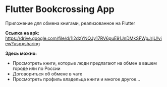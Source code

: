 # Flutter Bookcrossing App

Приложение для обмена книгами, реализованное на Flutter

**Ссылка на apk:** https://drive.google.com/file/d/1l2dzYNQJy17RV6puE91JnDMkSFWpJrjU/view?usp=sharing

**Здесь можно:**
- Просмотреть книги, которые люди предлагают на обмен в вашем городе или по России
- Договориться об обмене в чате 
- Просмотреть профиль владельца книги
и многое другое...
